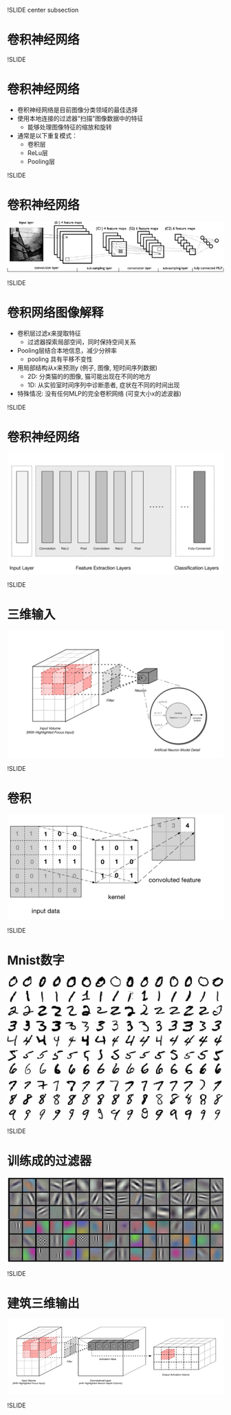 !SLIDE center subsection

# 卷积神经网络

!SLIDE

# 卷积神经网络

* 卷积神经网络是目前图像分类领域的最佳选择
* 使用本地连接的过滤器“扫描”图像数据中的特征
	* 能够处理图像特征的缩放和旋转
* 通常是以下重复模式：
  * 卷积层
  * ReLu层
  * Pooling层

!SLIDE

# 卷积神经网络

![Convnet](../resources/convnet.png)

!SLIDE

# 卷积网络图像解释

* 卷积层过滤x来提取特征
	* 过滤器探索局部空间，同时保持空间关系
* Pooling层结合本地信息，减少分辨率
  * pooling 具有平移不变性
* 用局部结构从x来预测y (例子, 图像, 短时间序列数据)
  * 2D: 分类猫的的图像, 猫可能出现在不同的地方
  * 1D: 从实验室时间序列中诊断患者, 症状在不同的时间出现
* 特殊情况: 没有任何MLP的完全卷积网络 (可变大小x的滤波器)

!SLIDE

# 卷积神经网络

![Convnet](../resources/convnet2.png)


!SLIDE

# 三维输入


![Convnet](../resources/convnet3.png)

!SLIDE

# 卷积

![Convnet](../resources/convnet4.png)


!SLIDE

# Mnist数字

![Convnet](../resources/mnist.png)

!SLIDE

# 训练成的过滤器

![Convnet](../resources/learning_filters.png)

!SLIDE

# 建筑三维输出

![Convnet](../resources/building_3d_output.png)

!SLIDE
